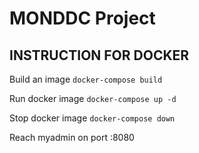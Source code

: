# MONDDC Project

## INSTRUCTION FOR DOCKER

Build an image 
`
docker-compose build
`

Run docker image
`
docker-compose up -d
`

Stop docker image
`
docker-compose down
`

Reach myadmin on port :8080
